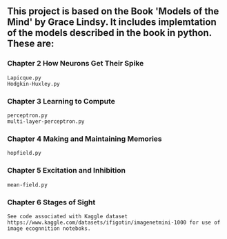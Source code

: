 ## This project is based on the Book 'Models of the Mind' by Grace Lindsy. It includes implemtation of the models described in the book in python. These are:

### Chapter 2 How Neurons Get Their Spike
	Lapicque.py
	Hodgkin-Huxley.py

### Chapter 3 Learning to Compute
	perceptron.py
	multi-layer-perceptron.py

### Chapter 4 Making and Maintaining Memories
	hopfield.py

### Chapter 5 Excitation and Inhibition
	mean-field.py

### Chapter 6 Stages of Sight
	See code associated with Kaggle dataset https://www.kaggle.com/datasets/ifigotin/imagenetmini-1000 for use of image ecognnition noteboks.